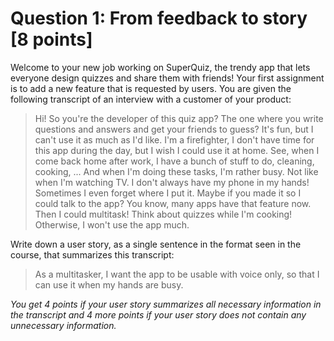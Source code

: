 # Question 1: From feedback to story [8 points]

Welcome to your new job working on SuperQuiz, the trendy app that lets everyone design quizzes and share them with friends!
Your first assignment is to add a new feature that is requested by users.
You are given the following transcript of an interview with a customer of your product:

> Hi!
> So you're the developer of this quiz app?
> The one where you write questions and answers and get your friends to guess?
> It's fun, but I can't use it as much as I'd like.
> I'm a firefighter, I don't have time for this app during the day, but I wish I could use it at home.
> See, when I come back home after work, I have a bunch of stuff to do, cleaning, cooking, ...
> And when I'm doing these tasks, I'm rather busy. Not like when I'm watching TV.
> I don't always have my phone in my hands! Sometimes I even forget where I put it.
> Maybe if you made it so I could talk to the app? You know, many apps have that feature now.
> Then I could multitask! Think about quizzes while I'm cooking!
> Otherwise, I won't use the app much.

Write down a user story, as a single sentence in the format seen in the course, that summarizes this transcript:

> As a multitasker, I want the app to be usable with voice only, so that I can use it when my hands are busy.

_You get 4 points if your user story summarizes all necessary information in the transcript and 4 more points if your user story does not contain any unnecessary information._
